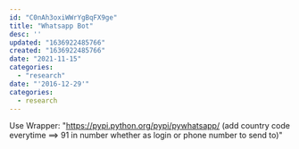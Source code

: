 ```yaml
---
id: "C0nAh3oxiWWrYgBqFX9ge"
title: "Whatsapp Bot"
desc: ''
updated: "1636922485766"
created: "1636922485766"
date: "2021-11-15"
categories: 
  - "research"
date: "'2016-12-29'"
categories:
  - research
---
```


Use Wrapper: "https://pypi.python.org/pypi/pywhatsapp/ (add country code everytime ==> 91 in number whether as login or phone number to send to)"

